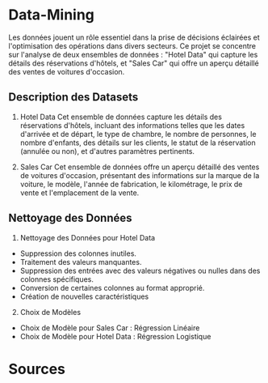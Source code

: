 # Data-Mining
Les données jouent un rôle essentiel dans la prise de décisions éclairées et l'optimisation des opérations dans divers secteurs. Ce projet se concentre sur l'analyse de deux ensembles de données : "Hotel Data" qui capture les détails des réservations d'hôtels, et "Sales Car" qui offre un aperçu détaillé des ventes de voitures d'occasion.


## Description des Datasets

1. Hotel Data
Cet ensemble de données capture les détails des réservations d'hôtels, incluant des informations telles que les dates d'arrivée et de départ, le type de chambre, le nombre de personnes, le nombre d'enfants, des détails sur les clients, le statut de la réservation (annulée ou non), et d'autres paramètres pertinents.

2. Sales Car
Cet ensemble de données offre un aperçu détaillé des ventes de voitures d'occasion, présentant des informations sur la marque de la voiture, le modèle, l'année de fabrication, le kilométrage, le prix de vente et l'emplacement de la vente.

## Nettoyage des Données

1. Nettoyage des Données pour Hotel Data
- Suppression des colonnes inutiles.
- Traitement des valeurs manquantes.
- Suppression des entrées avec des valeurs négatives ou nulles dans des colonnes spécifiques.
- Conversion de certaines colonnes au format approprié.
- Création de nouvelles caractéristiques

2. Choix de Modèles
- Choix de Modèle pour Sales Car : Régression Linéaire
- Choix de Modèle pour Hotel Data : Régression Logistique

# Sources
